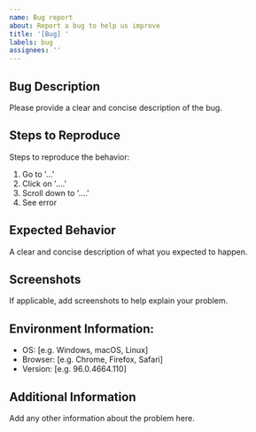 ```yaml
---
name: Bug report
about: Report a bug to help us improve
title: '[Bug] '
labels: bug
assignees: ''
---
```


## Bug Description

Please provide a clear and concise description of the bug.

## Steps to Reproduce

Steps to reproduce the behavior:

1. Go to '...'
2. Click on '....'
3. Scroll down to '....'
4. See error

## Expected Behavior

A clear and concise description of what you expected to happen.

## Screenshots

If applicable, add screenshots to help explain your problem.

## Environment Information:

- OS: [e.g. Windows, macOS, Linux]
- Browser: [e.g. Chrome, Firefox, Safari]
- Version: [e.g. 96.0.4664.110]

## Additional Information

Add any other information about the problem here.
